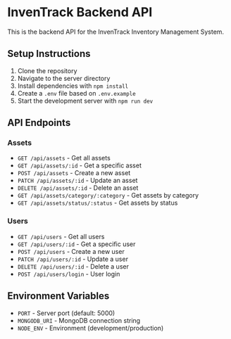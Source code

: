 
# InvenTrack Backend API

This is the backend API for the InvenTrack Inventory Management System.

## Setup Instructions

1. Clone the repository
2. Navigate to the server directory
3. Install dependencies with `npm install`
4. Create a `.env` file based on `.env.example`
5. Start the development server with `npm run dev`

## API Endpoints

### Assets
- `GET /api/assets` - Get all assets
- `GET /api/assets/:id` - Get a specific asset
- `POST /api/assets` - Create a new asset
- `PATCH /api/assets/:id` - Update an asset
- `DELETE /api/assets/:id` - Delete an asset
- `GET /api/assets/category/:category` - Get assets by category
- `GET /api/assets/status/:status` - Get assets by status

### Users
- `GET /api/users` - Get all users
- `GET /api/users/:id` - Get a specific user
- `POST /api/users` - Create a new user
- `PATCH /api/users/:id` - Update a user
- `DELETE /api/users/:id` - Delete a user
- `POST /api/users/login` - User login

## Environment Variables

- `PORT` - Server port (default: 5000)
- `MONGODB_URI` - MongoDB connection string
- `NODE_ENV` - Environment (development/production)
